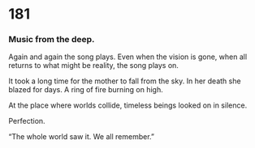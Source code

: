 # 181

### Music from the deep.

Again and again the song plays. Even when the vision is gone, when all returns to what might be reality, the song plays on.

It took a long time for the mother to fall from the sky. In her death she blazed for days. A ring of fire burning on high.

At the place where worlds collide, timeless beings looked on in silence.

Perfection. 

“The whole world saw it. We all remember.”